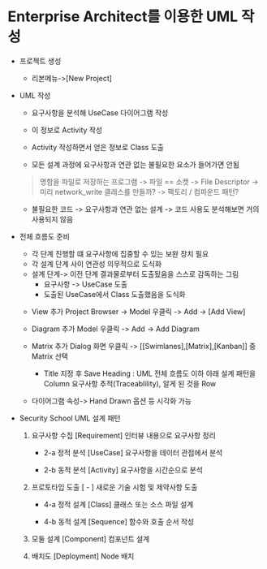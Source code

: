 # Enterprise Architect를 이용한 UML 작성


* 프로젝트 생성
    - 리본메뉴->[New Project]


* UML 작성
    - 요구사항을 분석해 UseCase 다이어그램 작성
    - 이 정보로 Activity 작성
    - Activity 작성하면서 얻은 정보로 Class 도출
    
    - 모든 설계 과정에 요구사항과 연관 없는 불필요한 요소가 들어가면 안됨

    > 명함을 파일로 저장하는 프로그램 -> 파일 == 소켓 -> File Descriptor
    > -> 미리 network_write 클래스를 만들까?
    > -> 팩토리 / 컴파운드 패턴?

    - 불필요한 코드 -> 요구사항과 연관 없는 설계 -> 코드 사용도 분석해보면 거의 사용되지 않음


* 전체 흐름도 준비
    - 각 단계 진행할 떄 요구사항에 집중할 수 있는 보완 장치 필요
    - 각 설계 단계 사이 연관성 의무적으로 도식화
    - 설계 단계-> 이전 단계 결과물로부터 도출됬음을 스스로 감독하는 그림
        - 요구사항 -> UseCase 도출
        - 도출된 UseCase에서 Class 도출했음을 도식화
    
    * View 추가
        Project Browser -> Model 우클릭 -> Add -> [Add View]

    * Diagram 추가
        Model 우클릭 -> Add -> Add Diagram
    
    * Matrix 추가
        Dialog 화면 우클릭 -> [[Swimlanes],[Matrix],[Kanban]] 중 Matrix 선택

        - Title 지정 후 Save
            Heading : UML 전체 흐름도
            이하 아래 설계 패턴을 Column
            요구사항 추적(Traceablility), 알게 된 것을 Row
    
    * 다이어그램 속성-> Hand Drawn 옵션 등 시각화 가능

* Security School UML 설계 패턴

    1. 요구사항 수집 [Requirement]
        인터뷰 내용으로 요구사항 정리

        - 2-a 정적 분석 [UseCase]
            요구사항을 데이터 관점에서 분석

        - 2-b 동적 분석 [Activity]
            요구사항을 시간순으로 분석

    3. 프로토타입 도출 [ - ]
        새로운 기술 시험 및 제약사항 도출

        - 4-a 정적 설계 [Class]
            클래스 또는 소스 파일 설계

        - 4-b 동적 설계 [Sequence]
            함수와 호출 순서 작성

    5. 모둘 설계 [Component]
        컴포넌트 설계

    6. 배치도 [Deployment]
        Node 배치
    